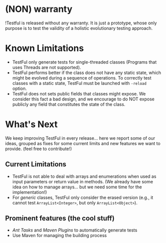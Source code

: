 # (NON) warranty #
!Testful is released without any warranty. It is just a prototype, whose only purpose is to test the validity of a holistic evolutionary testing approach.

# Known Limitations #

  * TestFul only generate tests for single-threaded classes (Programs that uses Threads are not supported).
  * TestFul performs better if the class does not have any static state, which might be evolved during a sequence of operations. To correctly test classes with a static state, TestFul must be launched with `-reload` option.
  * TestFul does not sets public fields that classes might expose. We consider this fact a bad design, and we encourage to do NOT expose publicly any field that constitutes the state of the class.

# What's Next #

We keep improving TestFul in every release... here we report some of our ideas, grouped as fixes for some current limits and new features we want to provide. (feel free to contribute!)

## Current Limitations ##

  * TestFul is not able to deal with arrays and enumerations when used as input parameters or return value in methods. (We already have some idea on how to manage arrays... but we need some time for the implementation!)
  * For _generic_ classes, TestFul only consider the erased version (e.g., it cannot test `ArrayList<Integer>`, but only `ArrayList<Object>`).

## Prominent features (the cool stuff) ##

  * _Ant Tasks_ and _Maven Plugins_ to automatically generate tests
  * Use Maven for managing the building process